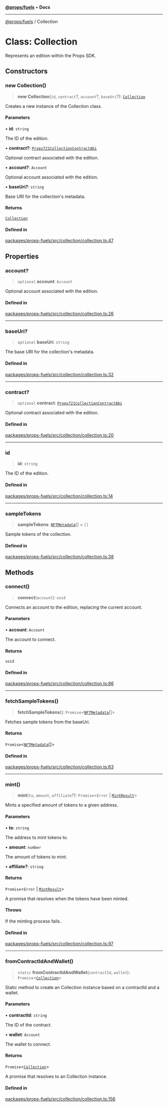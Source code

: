 [**@props/fuels**](../README.md) • **Docs**

***

[@props/fuels](../README.md) / Collection

# Class: Collection

Represents an edition within the Props SDK.

## Constructors

### new Collection()

> **new Collection**(`id`, `contract`?, `account`?, `baseUri`?): [`Collection`](Collection.md)

Creates a new instance of the Collection class.

#### Parameters

• **id**: `string`

The ID of the edition.

• **contract?**: [`Props721CollectionContractAbi`](Props721CollectionContractAbi.md)

Optional contract associated with the edition.

• **account?**: `Account`

Optional account associated with the edition.

• **baseUri?**: `string`

Base URI for the collection's metadata.

#### Returns

[`Collection`](Collection.md)

#### Defined in

[packages/props-fuels/src/collection/collection.ts:47](https://github.com/Props-Labs/octane/blob/2f5b62c99caca23a485b671ce2fbd114bfd5aae1/packages/props-fuels/src/collection/collection.ts#L47)

## Properties

### account?

> `optional` **account**: `Account`

Optional account associated with the edition.

#### Defined in

[packages/props-fuels/src/collection/collection.ts:26](https://github.com/Props-Labs/octane/blob/2f5b62c99caca23a485b671ce2fbd114bfd5aae1/packages/props-fuels/src/collection/collection.ts#L26)

***

### baseUri?

> `optional` **baseUri**: `string`

The base URI for the collection's metadata.

#### Defined in

[packages/props-fuels/src/collection/collection.ts:32](https://github.com/Props-Labs/octane/blob/2f5b62c99caca23a485b671ce2fbd114bfd5aae1/packages/props-fuels/src/collection/collection.ts#L32)

***

### contract?

> `optional` **contract**: [`Props721CollectionContractAbi`](Props721CollectionContractAbi.md)

Optional contract associated with the edition.

#### Defined in

[packages/props-fuels/src/collection/collection.ts:20](https://github.com/Props-Labs/octane/blob/2f5b62c99caca23a485b671ce2fbd114bfd5aae1/packages/props-fuels/src/collection/collection.ts#L20)

***

### id

> **id**: `string`

The ID of the edition.

#### Defined in

[packages/props-fuels/src/collection/collection.ts:14](https://github.com/Props-Labs/octane/blob/2f5b62c99caca23a485b671ce2fbd114bfd5aae1/packages/props-fuels/src/collection/collection.ts#L14)

***

### sampleTokens

> **sampleTokens**: [`NFTMetadata`](../type-aliases/NFTMetadata.md)[] = `[]`

Sample tokens of the collection.

#### Defined in

[packages/props-fuels/src/collection/collection.ts:38](https://github.com/Props-Labs/octane/blob/2f5b62c99caca23a485b671ce2fbd114bfd5aae1/packages/props-fuels/src/collection/collection.ts#L38)

## Methods

### connect()

> **connect**(`account`): `void`

Connects an account to the edition, replacing the current account.

#### Parameters

• **account**: `Account`

The account to connect.

#### Returns

`void`

#### Defined in

[packages/props-fuels/src/collection/collection.ts:86](https://github.com/Props-Labs/octane/blob/2f5b62c99caca23a485b671ce2fbd114bfd5aae1/packages/props-fuels/src/collection/collection.ts#L86)

***

### fetchSampleTokens()

> **fetchSampleTokens**(): `Promise`\<[`NFTMetadata`](../type-aliases/NFTMetadata.md)[]\>

Fetches sample tokens from the baseUri.

#### Returns

`Promise`\<[`NFTMetadata`](../type-aliases/NFTMetadata.md)[]\>

#### Defined in

[packages/props-fuels/src/collection/collection.ts:63](https://github.com/Props-Labs/octane/blob/2f5b62c99caca23a485b671ce2fbd114bfd5aae1/packages/props-fuels/src/collection/collection.ts#L63)

***

### mint()

> **mint**(`to`, `amount`, `affiliate`?): `Promise`\<`Error` \| [`MintResult`](../type-aliases/MintResult.md)\>

Mints a specified amount of tokens to a given address.

#### Parameters

• **to**: `string`

The address to mint tokens to.

• **amount**: `number`

The amount of tokens to mint.

• **affiliate?**: `string`

#### Returns

`Promise`\<`Error` \| [`MintResult`](../type-aliases/MintResult.md)\>

A promise that resolves when the tokens have been minted.

#### Throws

If the minting process fails.

#### Defined in

[packages/props-fuels/src/collection/collection.ts:97](https://github.com/Props-Labs/octane/blob/2f5b62c99caca23a485b671ce2fbd114bfd5aae1/packages/props-fuels/src/collection/collection.ts#L97)

***

### fromContractIdAndWallet()

> `static` **fromContractIdAndWallet**(`contractId`, `wallet`): `Promise`\<[`Collection`](Collection.md)\>

Static method to create an Collection instance based on a contractId and a wallet.

#### Parameters

• **contractId**: `string`

The ID of the contract.

• **wallet**: `Account`

The wallet to connect.

#### Returns

`Promise`\<[`Collection`](Collection.md)\>

A promise that resolves to an Collection instance.

#### Defined in

[packages/props-fuels/src/collection/collection.ts:156](https://github.com/Props-Labs/octane/blob/2f5b62c99caca23a485b671ce2fbd114bfd5aae1/packages/props-fuels/src/collection/collection.ts#L156)
